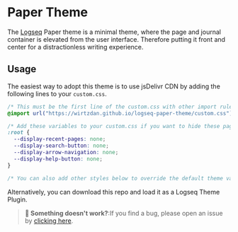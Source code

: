 # Paper Theme


The [Logseq](https://logseq.com/) Paper theme is a minimal theme, where the page and journal container is elevated from the user interface. Therefore putting it front and center for a distractionless writing experience.


## Usage

The easiest way to adopt this theme is to use jsDelivr CDN by adding the following lines to your `custom.css`.

```css
/* This must be the first line of the custom.css with other import rules */
@import url("https://wirtzdan.github.io/logseq-paper-theme/custom.css");

/* Add these variables to your custom.css if you want to hide these page elements in the UI. Remove them to make them visible again. */
:root {
  --display-recent-pages: none;
  --display-search-button: none;
  --display-arrow-navigation: none;
  --display-help-button: none;
}

/* You can also add other styles below to override the default theme values */
```

Alternatively, you can download this repo and load it as a Logseq Theme Plugin.

> **🚧 Something doesn't work?**:If you find a bug, please open an issue by [clicking here](https://github.com/wirtzdan/logseq-paper-theme/issues/new).
